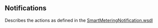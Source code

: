 ## Notifications

Describes the actions as defined in the [SmartMeteringNotification.wsdl](https://github.com/OSGP/open-smart-grid-platform/blob/development/osgp/shared/osgp-ws-smartmetering/src/main/resources/SmartMeteringNotification.wsdl)